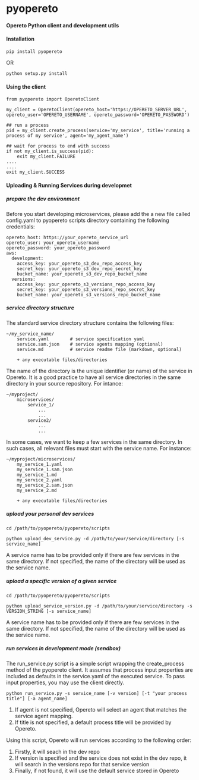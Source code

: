 # pyopereto
#### Opereto Python client and development utils

#### Installation
```
pip install pyopereto
```
OR
```
python setup.py install
```
#### Using the client
```
from pyopereto import OperetoClient

my_client = OperetoClient(opereto_host='https://OPERETO_SERVER_URL', opereto_user='OPERETO_USERNAME', opereto_password='OPERETO_PASSWORD')

## run a process
pid = my_client.create_process(service='my_service', title='running a process of my service', agent='my_agent_name')

## wait for process to end with success
if not my_client.is_success(pid):
    exit my_client.FAILURE
....
....
exit my_client.SUCCESS
```

#### Uploading & Running Services during developmet
##### prepare the dev environment
Before you start developing microservices, please add the a new file called config.yaml to pyopereto scripts directory containing the following credentials:
```
opereto_host: https://your_opereto_service_url
opereto_user: your_opereto_username
opereto_password: your_opereto_password
aws:
  development:
    access_key: your_opereto_s3_dev_repo_access_key
    secret_key: your_opereto_s3_dev_repo_secret_key
    bucket_name: your_opereto_s3_dev_repo_bucket_name
  versions:
    access_key: your_opereto_s3_versions_repo_access_key
    secret_key: your_opereto_s3_versions_repo_secret_key
    bucket_name: your_opereto_s3_versions_repo_bucket_name

```

##### service directory structure
The standard service directory structure contains the following files:
```
~/my_service_name/
    service.yaml        # service specification yaml
    service.sam.json    # service agents mapping (optional)
    service.md          # service readme file (markdown, optional) 

    + any executable files/directories
```
The name of the directory is the unique identifier (or name) of the service in Opereto.
It is a good practice to have all service directories in the same directory in your source repository. For intance:
```
~/myproject/
    microservices/
        service_1/
            ...
            ...
        service2/
            ...
            ...
```
In some cases, we want to keep a few services in the same directory. In such cases, all relevant files must start with the service name. For instance:
```
~/myproject/microservices/
    my_service_1.yaml        
    my_service_1.sam.json    
    my_service_1.md      
    my_service_2.yaml    
    my_service_2.sam.json
    my_service_2.md      
    
    + any executable files/directories
```

##### upload your personal dev services
```
cd /path/to/pyopereto/pyopereto/scripts

python upload_dev_service.py -d /path/to/your/service/directory [-s service_name]

```
A service name has to be provided only if there are few services in the same directory. If not specified, the name of the directory will be used as the service name.


##### upload a specific version of a given service
```
cd /path/to/pyopereto/pyopereto/scripts

python upload_service_version.py -d /path/to/your/service/directory -s VERSION_STRING [-s service_name]

```
A service name has to be provided only if there are few services in the same directory. If not specified, the name of the directory will be used as the service name.



##### run services in development mode (sendbox)

The run_service.py script is a simple script wrapping the create_process method of the pyopereto client. It assumes that process input properties are included 
as defaults in the service.yaml of the executed service. To pass input properties, you may use the client directly.
 
```
python run_service.py -s service_name [-v version] [-t "your process title"] [-a agent_name]

```
1. If agent is not specified, Opereto will select an agent that matches the service agent mapping.
2. If title is not specified, a default process title will be provided by Opereto.

Using this script, Opereto will run services according to the following order:
1. Firstly, it will seach in the dev repo
2. If version is specified and the service does not exist in the dev repo, it will search in the versions repo for that service version
3. Finally, if not found, it will use the default service stored in Opereto


